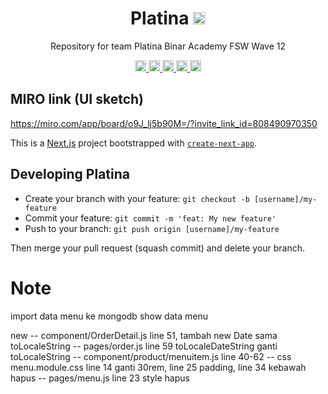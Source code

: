 <h1 align="center">Platina <a href="https://sonarcloud.io/summary/new_code?id=priambudiLB_Platina">
<img height="20px" src="https://sonarcloud.io/api/project_badges/measure?project=priambudiLB_Platina&metric=alert_status">
</a></h1>
<p align="center">Repository for team Platina Binar Academy FSW Wave 12</p>

<p align="center">

<a href="https://sonarcloud.io/summary/new_code?id=priambudiLB_Platina">
<img height="18px" src="https://sonarcloud.io/api/project_badges/measure?project=priambudiLB_Platina&metric=bugs">
</a>
<a href="https://sonarcloud.io/summary/new_code?id=priambudiLB_Platina">
<img height="18px" src="https://sonarcloud.io/api/project_badges/measure?project=priambudiLB_Platina&metric=code_smells">
</a>
<a href="https://sonarcloud.io/summary/new_code?id=priambudiLB_Platina">
<img height="18px" src="https://sonarcloud.io/api/project_badges/measure?project=priambudiLB_Platina&metric=duplicated_lines_density">
</a>
<a href="https://sonarcloud.io/summary/new_code?id=priambudiLB_Platina">
<img height="18px" src="https://sonarcloud.io/api/project_badges/measure?project=priambudiLB_Platina&metric=ncloc">
</a>
<a href="https://sonarcloud.io/summary/new_code?id=priambudiLB_Platina">
<img height="18px" src="https://sonarcloud.io/api/project_badges/measure?project=priambudiLB_Platina&metric=vulnerabilities">
</a>

</p>

## MIRO link (UI sketch)

https://miro.com/app/board/o9J_lj5b90M=/?invite_link_id=808490970350

This is a [Next.js](https://nextjs.org/) project bootstrapped with [`create-next-app`](https://github.com/vercel/next.js/tree/canary/packages/create-next-app).

## Developing Platina

- Create your branch with your feature: `git checkout -b [username]/my-feature`
- Commit your feature: `git commit -m 'feat: My new feature'`
- Push to your branch: `git push origin [username]/my-feature`

Then merge your pull request (squash commit) and delete your branch.

# Note

import data menu ke mongodb
show data menu

new
-- component/OrderDetail.js line 51, tambah new Date sama toLocaleString
-- pages/order.js line 59 toLocaleDateString ganti toLocaleString
-- component/product/menuitem.js line 40-62
-- css menu.module.css line 14 ganti 30rem, line 25 padding, line 34 kebawah hapus
-- pages/menu.js line 23 style hapus
